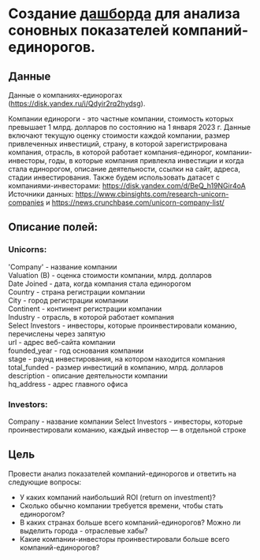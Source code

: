 # Создание [дашборда](https://public.tableau.com/views/Unicorns_16791633199530/Dashboard1?:language=en-US&:sid=FC34DAC2FE14440A8EBE6CBAC9602269-0:0&:redirect=auth&:display_count=n&:origin=viz_share_link) для анализа соновных показателей компаний-единорогов.
  
## Данные
Данные о компаниях-единорогах (https://disk.yandex.ru/i/Qdyir2rq2hydsg). 

Компании единороги - это частные компании, стоимость которых превышает 1 млрд. долларов по состоянию на 1 января 2023 г. Данные включают текущую оценку стоимости каждой компании, размер привлеченных инвестиций, страну, в которой зарегистрирована компания, отрасль, в которой работает компания-единорог, компании-инвесторы, годы, в которые компания привлекла инвестиции и когда стала единорогом, описание деятельности, ссылки на сайт, адреса, стадии инвестирования.
Также будем использовать датасет с компаниями-инвесторами: https://disk.yandex.com/d/BeQ_h19NGir4oA
Источники данных: https://www.cbinsights.com/research-unicorn-companies и https://news.crunchbase.com/unicorn-company-list/

## Описание полей:

### Unicorns: 
'Company' - название компании  
Valuation (B) - оценка стоимости компании, млрд. долларов  
Date Joined - дата, когда компания стала единорогом  
Country - страна регистрации компании  
City - город регистрации компании  
Continent - континент регистрации компании  
Industry - отрасль, в которой работает компания  
Select Investors - инвесторы, которые проинвестировали команию, перечислены через запятую  
url - адрес веб-сайта компании  
founded_year - год основания компании  
stage - раунд инвестирования, на котором находится компания  
total_funded - размер инвестиций в компанию, млрд. долларов  
description - описание деятельности компании  
hq_address - адрес главного офиса 

### Investors: 
Company - название компании 
Select Investors - инвесторы, которые проинвестировали команию, каждый инвестор — в отдельной строке

## Цель
Провести анализ показателей компаний-единорогов и ответить на следующие вопросы:

- У каких компаний наибольший ROI (return on investment)?
- Сколько обычно компании требуется времени, чтобы стать единорогом?
- В каких странах больше всего компаний-единорогов? Можно ли выделить города - отраслевые хабы?
- Какие компании-инвесторы проинвестировали больше всего компаний-единорогов?
